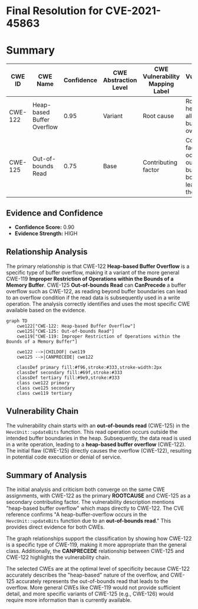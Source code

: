 # Final Resolution for CVE-2021-45863

# Summary
| CWE ID | CWE Name | Confidence | CWE Abstraction Level | CWE Vulnerability Mapping Label | CWE-Vulnerability Mapping Notes |
|---|---|---|---|---|---|
| CWE-122 | Heap-based Buffer Overflow | 0.95 | Variant | Root cause | Root cause; heap-allocated buffer overwritten. |
| CWE-125 | Out-of-bounds Read | 0.75 | Base | Contributing factor | Contributing factor; read occurs outside buffer boundaries, leading to the overflow. |

## Evidence and Confidence

*   **Confidence Score:** 0.90
*   **Evidence Strength:** HIGH

## Relationship Analysis
The primary relationship is that CWE-122 **Heap-based Buffer Overflow** is a specific type of buffer overflow, making it a variant of the more general CWE-119 **Improper Restriction of Operations within the Bounds of a Memory Buffer**. CWE-125 **Out-of-bounds Read** can **CanPrecede** a buffer overflow such as CWE-122, as reading beyond buffer boundaries can lead to an overflow condition if the read data is subsequently used in a write operation. The analysis correctly identifies and uses the most specific CWE available based on the evidence.

```mermaid
graph TD
    cwe122["CWE-122: Heap-based Buffer Overflow"]
    cwe125["CWE-125: Out-of-bounds Read"]
    cwe119["CWE-119: Improper Restriction of Operations within the Bounds of a Memory Buffer"]
    
    cwe122 -->|CHILDOF| cwe119
    cwe125 -->|CANPRECEDE| cwe122
    
    classDef primary fill:#f96,stroke:#333,stroke-width:2px
    classDef secondary fill:#69f,stroke:#333
    classDef tertiary fill:#9e9,stroke:#333
    class cwe122 primary
    class cwe125 secondary
    class cwe119 tertiary
```

## Vulnerability Chain
The vulnerability chain starts with an **out-of-bounds read** (CWE-125) in the `HevcUnit::updateBits` function. This read operation occurs outside the intended buffer boundaries in the heap. Subsequently, the data read is used in a write operation, leading to a **heap-based buffer overflow** (CWE-122). The initial flaw (CWE-125) directly causes the overflow (CWE-122), resulting in potential code execution or denial of service.

## Summary of Analysis
The initial analysis and criticism both converge on the same CWE assignments, with CWE-122 as the primary **ROOTCAUSE** and CWE-125 as a secondary contributing factor. The vulnerability description mentions "heap-based buffer overflow" which maps directly to CWE-122. The CVE reference confirms "A heap-buffer-overflow occurs in the `HevcUnit::updateBits` function due to an **out-of-bounds read**." This provides direct evidence for both CWEs.

The graph relationships support the classification by showing how CWE-122 is a specific type of CWE-119, making it more appropriate than the general class. Additionally, the **CANPRECEDE** relationship between CWE-125 and CWE-122 highlights the vulnerability chain.

The selected CWEs are at the optimal level of specificity because CWE-122 accurately describes the "heap-based" nature of the overflow, and CWE-125 accurately represents the out-of-bounds read that leads to the overflow. More general CWEs like CWE-119 would not provide sufficient detail, and more specific variants of CWE-125 (e.g., CWE-126) would require more information than is currently available.
